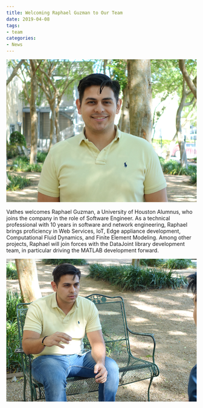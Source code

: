 ```yaml
---
title: Welcoming Raphael Guzman to Our Team
date: 2019-04-08
tags:
- team
categories: 
- News
---
```

![](/static/posts/Welcoming-Raphael-Guzman-to-Our-Team/Raphael_in_the_garden1.jpg "Raphael headshot in the garden")

Vathes welcomes Raphael Guzman, a University of Houston Alumnus, who joins the company in the role of Software Engineer. As a technical professional with 10 years in software and network engineering, Raphael brings proficiency in Web Services, IoT, Edge appliance development, Computational Fluid Dynamics, and Finite Element Modeling. Among other projects, Raphael will join forces with the DataJoint library development team, in particular driving the MATLAB development forward.

![](/static/posts/Welcoming-Raphael-Guzman-to-Our-Team/Raphael_in_the_garden2.jpg "Raphael in conversation")
